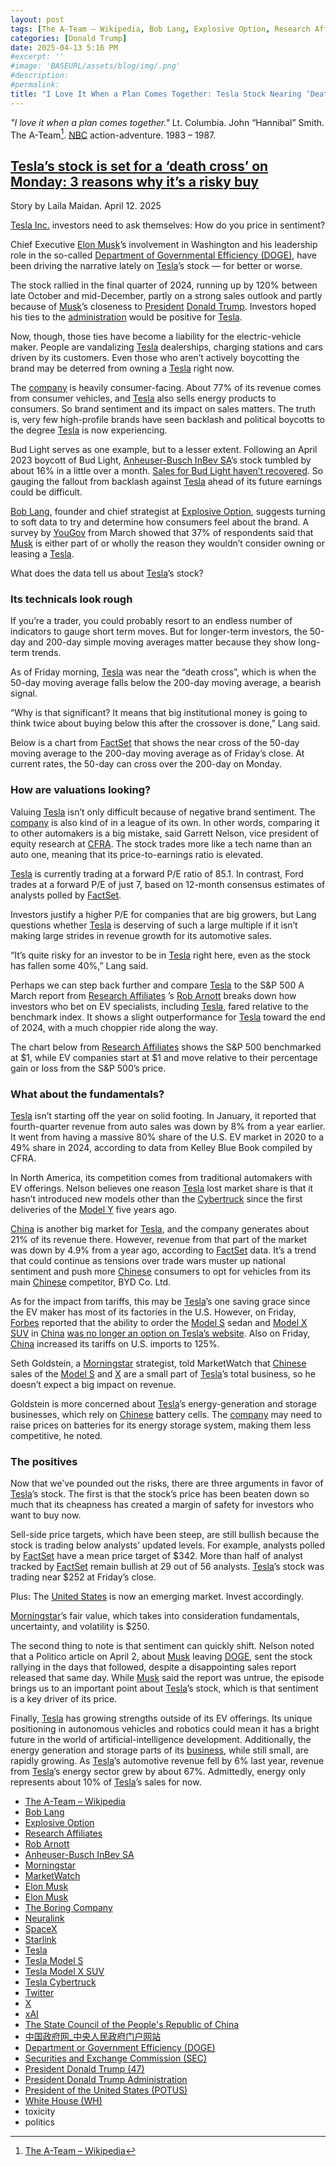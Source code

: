 ```yaml
---
layout: post
tags: [The A-Team – Wikipedia, Bob Lang, Explosive Option, Research Affiliates, Rob Arnott, Anheuser-Busch InBev SA, Morningstar, MarketWatch, Elon Musk, Elon Musk, The Boring Company, Neuralink, SpaceX, Starlink, Tesla, Tesla Model S, Tesla Model X SUV, Tesla Cybertruck, Twitter, X, xAI, The State Council of the People’s Republic of China, 中国政府网_中央人民政府门户网站, Department or Government Efficiency (DOGE), Securities and Exchange Commission (SEC), President Donald Trump (47), President Donald Trump Administration, President of the United States (POTUS), White House (WH), toxicity, politics]
categories: [Donald Trump]
date: 2025-04-13 5:16 PM
#excerpt: ''
#image: 'BASEURL/assets/blog/img/.png'
#description:
#permalink:
title: "I Love It When a Plan Comes Together: Tesla Stock Nearing ‘Death Cross’"
---
```


*"I love it when a plan comes together."* Lt. Columbia. John “Hannibal” Smith. The A-Team[^11]. [NBC](https://www.nbc.com/) action-adventure. 1983 – 1987.

[^11]: [The A-Team – Wikipedia](https://en.wikipedia.org/wiki/The_A-Team?wprov=sfla1)

## [Tesla’s stock is set for a ‘death cross’ on Monday: 3 reasons why it’s a risky buy](https://www.marketwatch.com/story/teslas-stock-is-set-for-a-death-cross-on-monday-3-reasons-why-its-a-risky-buy-eec03334?)

Story by Laila Maidan. April 12. 2025

[Tesla Inc.](https://www.tesla.com/) investors need to ask themselves: How do you price in sentiment?

Chief Executive [Elon Musk](https://ir.tesla.com/corporate/elon-musk)’s involvement in Washington and his leadership role in the so-called [Department of Governmental Efficiency (DOGE)](https://www.doge.gov/), have been driving the narrative lately on [Tesla](https://www.tesla.com/)’s stock — for better or worse.

The stock rallied in the final quarter of 2024, running up by 120% between late October and mid-December, partly on a strong sales outlook and partly because of [Musk](https://ir.tesla.com/corporate/elon-musk)’s closeness to [President](https://www.whitehouse.gov/) [Donald Trump](https://www.donaldjtrump.com/). Investors hoped his ties to the [administration](https://www.whitehouse.gov/administration/) would be positive for [Tesla](https://www.tesla.com/).

Now, though, those ties have become a liability for the electric-vehicle maker. People are vandalizing [Tesla](https://www.tesla.com/) dealerships, charging stations and cars driven by its customers. Even those who aren’t actively boycotting the brand may be deterred from owning a [Tesla](https://www.tesla.com/) right now. 

The [company](https://www.tesla.com/) is heavily consumer-facing. About 77% of its revenue comes from consumer vehicles, and [Tesla](https://www.tesla.com/) also sells energy products to consumers. So brand sentiment and its impact on sales matters. The truth is, very few high-profile brands have seen backlash and political boycotts to the degree [Tesla](https://www.tesla.com/) is now experiencing.

Bud Light serves as one example, but to a lesser extent. Following an April 2023 boycott of Bud Light, [Anheuser-Busch InBev SA](https://www.ab-inbev.com/)’s stock tumbled by about 16% in a little over a month. [Sales for Bud Light haven’t recovered](https://www.marketwatch.com/story/budweisers-parent-company-is-selling-less-beer-and-making-more-money-b84c8fec?mod=article_inline). So gauging the fallout from backlash against [Tesla](https://www.tesla.com/) ahead of its future earnings could be difficult.

[Bob Lang](https://explosiveoptions.net/meet-bob-lang/), founder and chief strategist at [Explosive Option](shttps://explosiveoptions.net/), suggests turning to soft data to try and determine how consumers feel about the brand. A survey by [YouGov](https://today.yougov.com/(popup:search/tesla;after=2025-03-11;period=month;type=surveys)) from March showed that 37% of respondents said that [Musk](https://ir.tesla.com/corporate/elon-musk) is either part of or wholly the reason they wouldn’t consider owning or leasing a [Tesla](https://www.tesla.com/).

What does the data tell us about [Tesla](https://www.tesla.com/)’s stock?

### Its technicals look rough

If you’re a trader, you could probably resort to an endless number of indicators to gauge short term moves. But for longer-term investors, the 50-day and 200-day simple moving averages matter because they show long-term trends. 

As of Friday morning, [Tesla](https://www.tesla.com/) was near the “death cross”, which is when the 50-day moving average falls below the 200-day moving average, a bearish signal. 

“Why is that significant? It means that big institutional money is going to think twice about buying below this after the crossover is done,” Lang said.

Below is a chart from [FactSet](https://www.factset.com/) that shows the near cross of the 50-day moving average to the 200-day moving average as of Friday’s close. At current rates, the 50-day can cross over the 200-day on Monday.

### How are valuations looking?

Valuing [Tesla](https://www.tesla.com/) isn’t only difficult because of negative brand sentiment. The [company](https://www.tesla.com/) is also kind of in a league of its own. In other words, comparing it to other automakers is a big mistake, said Garrett Nelson, vice president of equity research at [CFRA](https://www.cfraresearch.com/). The stock trades more like a tech name than an auto one, meaning that its price-to-earnings ratio is elevated.

[Tesla](https://www.tesla.com/) is currently trading at a forward P/E ratio of 85.1. In contrast, Ford trades at a forward P/E of just 7, based on 12-month consensus estimates of analysts polled by [FactSet](https://www.factset.com/).

Investors justify a higher P/E for companies that are big growers, but Lang questions whether [Tesla](https://www.tesla.com/) is deserving of such a large multiple if it isn’t making large strides in revenue growth for its automotive sales.

“It’s quite risky for an investor to be in [Tesla](https://www.tesla.com/) right here, even as the stock has fallen some 40%,” Lang said.

Perhaps we can step back further and compare [Tesla](https://www.tesla.com/) to the S&P 500 A March report from [Research Affiliates](https://www.researchaffiliates.com/home) ’s [Rob Arnott](https://www.researchaffiliates.com/about-us/our-team/rob-arnott) breaks down how investors who bet on EV specialists, including [Tesla](https://www.tesla.com/), fared relative to the benchmark index. It shows a slight outperformance for [Tesla](https://www.tesla.com/) toward the end of 2024, with a much choppier ride along the way.

The chart below from [Research Affiliates](https://www.researchaffiliates.com/home) shows the S&P 500 benchmarked at $1, while EV companies start at $1 and move relative to their percentage gain or loss from the S&P 500’s price.

### What about the fundamentals?

[Tesla](https://www.tesla.com/) isn’t starting off the year on solid footing. In January, it reported that fourth-quarter revenue from auto sales was down by 8% from a year earlier. It went from having a massive 80% share of the U.S. EV market in 2020 to a 49% share in 2024, according to data from Kelley Blue Book compiled by CFRA.

In North America, its competition comes from traditional automakers with EV offerings. Nelson believes one reason [Tesla](https://www.tesla.com/) lost market share is that it hasn’t introduced new models other than the [Cybertruck](https://www.tesla.com/cybertruck) since the first deliveries of the [Model Y](https://www.tesla.com/modely) five years ago.

[China](https://www.cn.gov/) is another big market for [Tesla](https://www.tesla.com/), and the company generates about 21% of its revenue there. However, revenue from that part of the market was down by 4.9% from a year ago, according to [FactSet](https://www.factset.com/) data. It’s a trend that could continue as tensions over trade wars muster up national sentiment and push more [Chinese](https://www.cn.gov/) consumers to opt for vehicles from its main [Chinese](https://www.cn.gov/) competitor, BYD Co. Ltd.

As for the impact from tariffs, this may be [Tesla](https://www.tesla.com/)’s one saving grace since the EV maker has most of its factories in the U.S. However, on Friday, [Forbes](https://www.forbes.com/) reported that the ability to order the [Model S](https://www.tesla.com/models) sedan and [Model X SUV](https://www.tesla.com/modelx) in [China](https://www.cn.gov/) [was no longer an option on Tesla’s website](https://www.forbes.com/sites/tylerroush/2025/04/11/tesla-appears-to-stop-orders-for-american-made-cars-in-china-as-beijing-raises-us-tariffs/). Also on Friday, [China](https://www.cn.gov/) increased its tariffs on U.S. imports to 125%.

Seth Goldstein, a [Morningstar](https://.www.morningstar.com/) strategist, told MarketWatch that [Chinese](https://www.cn.gov/) sales of the [Model S](https://www.tesla.com/models) and [X](https://www.tesla.com/) are a small part of [Tesla](https://www.tesla.com/)’s total business, so he doesn’t expect a big impact on revenue.

Goldstein is more concerned about [Tesla](https://www.tesla.com/)’s energy-generation and storage businesses, which rely on [Chinese](https://www.cn.gov/) battery cells. The [company](https://www.tesla.com/) may need to raise prices on batteries for its energy storage system, making them less competitive, he noted.

### The positives

Now that we’ve pounded out the risks, there are three arguments in favor of [Tesla](https://www.tesla.com/)’s stock. The first is that the stock’s price has been beaten down so much that its cheapness has created a margin of safety for investors who want to buy now.

Sell-side price targets, which have been steep, are still bullish because the stock is trading below analysts’ updated levels. For example, analysts polled by [FactSet](https://www.factset.com/) have a mean price target of $342. More than half of analyst tracked by [FactSet](https://www.factset.com/) remain bullish at 29 out of 56 analysts. [Tesla](https://www.tesla.com/)’s stock was trading near $252 at Friday’s close.

Plus: The [United States](https://www.usa.gov/) is now an emerging market. Invest accordingly.

[Morningstar](https://.www.morningstar.com/)’s fair value, which takes into consideration fundamentals, uncertainty, and volatility is $250.

The second thing to note is that sentiment can quickly shift. Nelson noted that a Politico article on April 2, about [Musk](https://ir.tesla.com/corporate/elon-musk) leaving [DOGE](https://www.doge.gov/), sent the stock rallying in the days that followed, despite a disappointing sales report released that same day. While [Musk](https://ir.tesla.com/corporate/elon-musk) said the report was untrue, the episode brings us to an important point about [Tesla](https://www.tesla.com/)’s stock, which is that sentiment is a key driver of its price.

Finally, [Tesla](https://www.tesla.com/) has growing strengths outside of its EV offerings. Its unique positioning in autonomous vehicles and robotics could mean it has a bright future in the world of artificial-intelligence development. Additionally, the energy generation and storage parts of its [business](https://www.tesla.com), while still small, are rapidly growing. As [Tesla](https://www.tesla.com/)’s automotive revenue fell by 6% last year, revenue from [Tesla](https://www.tesla.com/)’s energy sector grew by about 67%. Admittedly, energy only represents about 10% of [Tesla](https://www.tesla.com/)’s sales for now.

- [The A-Team – Wikipedia](https://en.wikipedia.org/wiki/The_A-Team?wprov=sfla1)
- [Bob Lang](https://explosiveoptions.net/meet-bob-lang/)
- [Explosive Option](shttps://explosiveoptions.net/) 
- [Research Affiliates](https://www.researchaffiliates.com/home)
- [Rob Arnott](https://www.researchaffiliates.com/about-us/our-team/rob-arnott)
- [Anheuser-Busch InBev SA](https://www.ab-inbev.com/)
- [Morningstar](https://www.morningstar.com/)
- [MarketWatch](https://www.marketwatch.com/)
- [Elon Musk](https://ir.tesla.com/corporate/elon-musk)
- [Elon Musk](https://x.com/elonmusk/)
- [The Boring Company](https://www.boringcompany.com/)
- [Neuralink](https://neuralink.com/)
- [SpaceX](https://www.spacex.com/)
- [Starlink](https://www.starlink.com/)
- [Tesla](https://www.tesla.com/)
- [Tesla Model S](https://www.tesla.com/models)
- [Tesla Model X SUV](https://www.tesla.com/modelx)
- [Tesla Cybertruck](https://www.tesla.com/cybertruck)
- [Twitter](https://twitter.com/)
- [ X ](https://x.com/)
- [xAI](https://x.ai/)
- [The State Council of the People's Republic of China](https://english.www.gov.cn/)
- [中国政府网_中央人民政府门户网站](https://www.gov.cn/)
- [Department or Government Efficiency (DOGE)](https://www.doge.gov/)
- [Securities and Exchange Commission (SEC)](https://www.sec.gov/)
- [President Donald Trump (47)](https://www.whitehouse.gov/)
- [President Donald Trump Administration](https://www.whitehouse.gov/administration/)
- [President of the United States (POTUS)](https://www.whitehouse.gov/)
- [White House (WH)](https://www.whitehouse.gov/)
- toxicity 
- politics 
